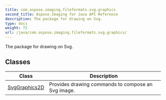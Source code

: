 ```yaml
---
title: com.aspose.imaging.fileformats.svg.graphics
second_title: Aspose.Imaging for Java API Reference
description: The package for drawing on Svg.
type: docs
weight: 72
url: /java/com.aspose.imaging.fileformats.svg.graphics/
---
```


The package for drawing on Svg.


## Classes

| Class | Description |
| --- | --- |
| [SvgGraphics2D](../com.aspose.imaging.fileformats.svg.graphics/svggraphics2d) | Provides drawing commands to compose an Svg image. |
